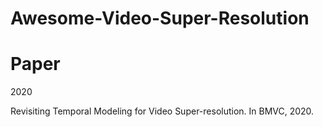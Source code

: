 # Awesome-Video-Super-Resolution

# Paper
2020

Revisiting Temporal Modeling for Video Super-resolution. In BMVC, 2020. 

